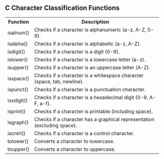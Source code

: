 <h2>C Character Classification Functions</h2>

<table>
  <tr>
    <th>Function</th>
    <th>Description</th>
  </tr>
  <tr>
    <td>isalnum()</td>
    <td>Checks if a character is alphanumeric (a-z, A-Z, 0-9).</td>
  </tr>
  <tr>
    <td>isalpha()</td>
    <td>Checks if a character is alphabetic (a-z, A-Z).</td>
  </tr>
  <tr>
    <td>isdigit()</td>
    <td>Checks if a character is a digit (0-9).</td>
  </tr>
  <tr>
    <td>islower()</td>
    <td>Checks if a character is a lowercase letter (a-z).</td>
  </tr>
  <tr>
    <td>isupper()</td>
    <td>Checks if a character is an uppercase letter (A-Z).</td>
  </tr>
  <tr>
    <td>isspace()</td>
    <td>Checks if a character is a whitespace character (space, tab, newline).</td>
  </tr>
  <tr>
    <td>ispunct()</td>
    <td>Checks if a character is a punctuation character.</td>
  </tr>
  <tr>
    <td>isxdigit()</td>
    <td>Checks if a character is a hexadecimal digit (0-9, A-F, a-f).</td>
  </tr>
  <tr>
    <td>isprint()</td>
    <td>Checks if a character is printable (including space).</td>
  </tr>
  <tr>
    <td>isgraph()</td>
    <td>Checks if a character has a graphical representation (excluding space).</td>
  </tr>
  <tr>
    <td>iscntrl()</td>
    <td>Checks if a character is a control character.</td>
  </tr>
  <tr>
    <td>tolower()</td>
    <td>Converts a character to lowercase.</td>
  </tr>
  <tr>
    <td>toupper()</td>
    <td>Converts a character to uppercase.</td>
  </tr>
</table>